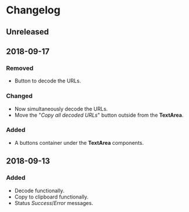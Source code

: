 # Changelog

<!-- ## Released -->
## Unreleased

## 2018-09-17

### Removed

- Button to decode the URLs.

### Changed

- Now simultaneously decode the URLs.
- Move the "_Copy all decoded URLs_" button outside from the **TextArea**.

### Added

- A buttons container under the **TextArea** components.

## 2018-09-13

### Added

- Decode functionally.
- Copy to clipboard functionally.
- Status _Success_/_Error_ messages.

<!-- ## v1.0.0 - 2018-09-13 -->
<!-- ### Changed -->
<!-- ### Added -->
<!-- ### Removed -->

<!-- https://github.com/olivierlacan/keep-a-changelog/blob/master/CHANGELOG.md -->
